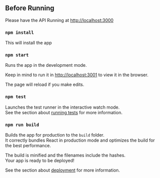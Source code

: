 
## Before Running

Please have the API Running at [http://localhost:3000](http://localhost:3000)

### `npm install`

This will install the app<br />

### `npm start`

Runs the app in the development mode.<br />

Keep in mind to run it in [http://localhost:3001](http://localhost:3001) to view it in the browser.

The page will reload if you make edits.<br />


### `npm test`

Launches the test runner in the interactive watch mode.<br />
See the section about [running tests](https://facebook.github.io/create-react-app/docs/running-tests) for more information.

### `npm run build`

Builds the app for production to the `build` folder.<br />
It correctly bundles React in production mode and optimizes the build for the best performance.

The build is minified and the filenames include the hashes.<br />
Your app is ready to be deployed!

See the section about [deployment](https://facebook.github.io/create-react-app/docs/deployment) for more information.


